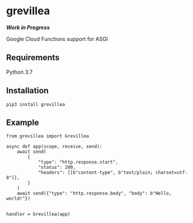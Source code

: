 # grevillea

***Work in Progress***

Google Cloud Functions support for ASGI

## Requirements

Python 3.7

## Installation

```shell
pip3 install grevillea
```

## Example

```python3
from grevillea import Grevillea

async def app(scope, receive, send):
    await send(
        {
            "type": "http.response.start",
            "status": 200,
            "headers": [[b"content-type", b"text/plain; charset=utf-8"]],
        }
    )
    await send({"type": "http.response.body", "body": b"Hello, world!"})


handler = Grevillea(app)
```
